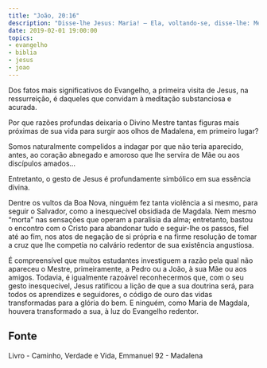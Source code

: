 ```yaml
---
title: "João, 20:16"
description: "Disse-lhe Jesus: Maria! — Ela, voltando-se, disse-lhe: Mestre!"
date: 2019-02-01 19:00:00
topics: 
- evangelho
- biblia
- jesus
- joao
---
```


Dos fatos mais significativos do Evangelho, a primeira visita de Jesus, na
ressurreição, é daqueles que convidam à meditação substanciosa e acurada.

Por que razões profundas deixaria o Divino Mestre tantas figuras mais
próximas de sua vida para surgir aos olhos de Madalena, em primeiro lugar?

Somos naturalmente compelidos a indagar por que não teria aparecido,
antes, ao coração abnegado e amoroso que lhe servira de Mãe ou aos
discípulos amados...

Entretanto, o gesto de Jesus é profundamente simbólico em sua essência
divina.

Dentre os vultos da Boa Nova, ninguém fez tanta violência a si mesmo, para
seguir o Salvador, como a inesquecível obsidiada de Magdala. Nem mesmo “morta”
nas sensações que operam a paralisia da alma; entretanto, bastou o encontro com
o Cristo para abandonar tudo e seguir-lhe os passos, fiel até ao fim, nos atos
de negação de si própria e na firme resolução de tomar a cruz que lhe competia
no calvário redentor de sua existência angustiosa.

É compreensível que muitos estudantes investiguem a razão pela qual não apareceu
o Mestre, primeiramente, a Pedro ou a João, à sua Mãe ou aos amigos. Todavia, é
igualmente razoável reconhecermos que, com o seu gesto inesquecivel, Jesus
ratificou a lição de que a sua doutrina será, para todos os aprendizes e
seguidores, o código de ouro das vidas transformadas para a glória do bem. E
ninguém, como Maria de Magdala, houvera transformado a sua, à luz do Evangelho
redentor.


## Fonte
Livro - Caminho, Verdade e Vida, Emmanuel
92 - Madalena
